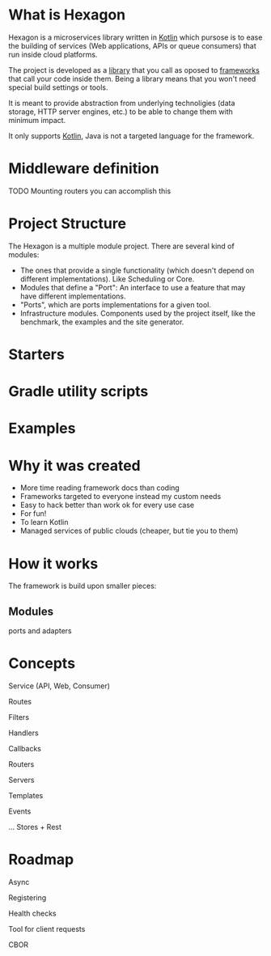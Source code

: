 
# What is Hexagon

Hexagon is a microservices library written in [Kotlin] which pursose is to ease the building of
services (Web applications, APIs or queue consumers) that run inside cloud platforms.

The project is developed as a [library][frameworks] that you call as oposed to [frameworks] that 
call your code inside them. Being a library means that you won't need special build settings or
tools.

It is meant to provide abstraction from underlying technoligies (data storage, HTTP server 
engines, etc.) to be able to change them with minimum impact.

It only supports [Kotlin], Java is not a targeted language for the framework.

[Kotlin]: http://kotlinlang.org
[frameworks]: https://www.quora.com/Whats-the-difference-between-a-library-and-a-framework

# Middleware definition

TODO Mounting routers you can accomplish this

# Project Structure

The Hexagon is a multiple module project. There are several kind of modules:

* The ones that provide a single functionality (which doesn't depend on different implementations).
  Like Scheduling or Core.
* Modules that define a "Port": An interface to use a feature that may have different 
  implementations.
* "Ports", which are ports implementations for a given tool.
* Infrastructure modules. Components used by the project itself, like the benchmark, the examples
  and the site generator.

# Starters

# Gradle utility scripts

# Examples

# Why it was created

* More time reading framework docs than coding
* Frameworks targeted to everyone instead my custom needs
* Easy to hack better than work ok for every use case
* For fun!
* To learn Kotlin
* Managed services of public clouds (cheaper, but tie you to them)

# How it works

The framework is build upon smaller pieces:

## Modules

ports and adapters

# Concepts

Service (API, Web, Consumer)

Routes

Filters

Handlers

Callbacks

Routers

Servers

Templates

Events

... Stores + Rest

# Roadmap

Async

Registering

Health checks

Tool for client requests

CBOR

